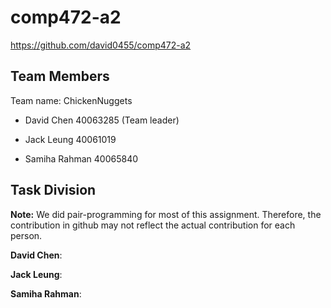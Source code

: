 # comp472-a2

https://github.com/david0455/comp472-a2

## Team Members

Team name: ChickenNuggets

- David Chen 40063285 (Team leader)

- Jack Leung 40061019

- Samiha Rahman 40065840

## Task Division

**Note:** We did pair-programming for most of this assignment. Therefore, the contribution in github may not reflect the actual contribution for each person.


**David Chen**:



**Jack Leung**:



**Samiha Rahman**:
